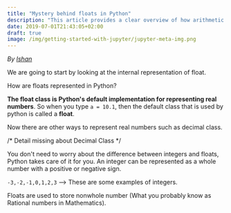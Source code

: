 ```yaml
---
title: "Mystery behind floats in Python"
description: "This article provides a clear overview of how arithmetic with floats are dealt in Python"
date: 2019-07-01T21:43:05+02:00
draft: true
image: /img/getting-started-with-jupyter/jupyter-meta-img.png
---
```

<div class="sharethis-inline-follow-buttons"></div>

*By [Ishan](https://www.pylenin.com/authors/#paritosh-gupta)*

We are going to start by looking at the internal representation of float. 

How are floats represented in Python?

**The float class is Python's default implementation for representing real numbers**. So when you type `a = 10.1`, then the default class that is used by python is called a **float**. 

Now there are other ways to represent real numbers such as decimal class.

/* Detail missing about Decimal Class */

You don't need to worry about the difference between integers and floats, Python takes care of it for you.
An integer can be represented as a whole number with a positive or negative sign.
 
`-3,-2,-1,0,1,2,3` --> These are some examples of integers.

Floats are used to store nonwhole number (What you probably know as Rational numbers in Mathematics).




